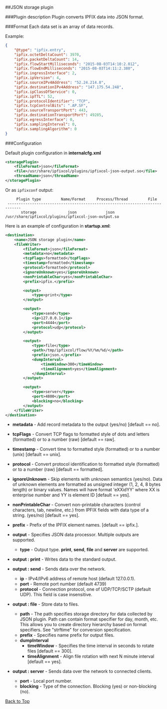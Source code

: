 ##<a name="top"></a>JSON storage plugin

###Plugin description
Plugin converts IPFIX data into JSON format.


###Format
Each data set is an array of data records.

Example:

```json
{
	"@type": "ipfix.entry",
	"ipfix.octetDeltaCount": 3970,
	"ipfix.packetDeltaCount": 14,
	"ipfix.flowStartMilliseconds": "2015-08-03T14:10:2.012",
	"ipfix.flowEndMilliseconds": "2015-08-03T14:11:2.380",
	"ipfix.ingressInterface": 2,
	"ipfix.ipVersion": 4,
	"ipfix.sourceIPv4Address": "52.24.214.8",
	"ipfix.destinationIPv4Address": "147.175.54.248",
	"ipfix.ipClassOfService": 0,
	"ipfix.ipTTL": 52,
	"ipfix.protocolIdentifier": "TCP",
	"ipfix.tcpControlBits": ".AP.SF",
	"ipfix.sourceTransportPort": 443,
	"ipfix.destinationTransportPort": 49285,
	"ipfix.egressInterface": 0,
	"ipfix.samplingInterval": 0,
	"ipfix.samplingAlgorithm": 0
}
```

###Configuration

Default plugin configuration in **internalcfg.xml**

```xml
<storagePlugin>
    <fileFormat>json</fileFormat>
    <file>/usr/share/ipfixcol/plugins/ipfixcol-json-output.so</file>
    <threadName>json</threadName>
</storagePlugin>
```
Or as `ipfixconf` output:

```
     Plugin type         Name/Format     Process/Thread         File        
 ----------------------------------------------------------------------------
       storage              json             json          /usr/share/ipfixcol/plugins/ipfixcol-json-output.so
```

Here is an example of configuration in **startup.xml**:

```xml
<destination>
    <name>JSON storage plugin</name>
	<fileWriter>
		<fileFormat>json</fileFormat>
		<metadata>no</metadata>
		<tcpFlags>formatted</tcpFlags>
		<timestamp>formatted</timestamp>
		<protocol>formatted</protocol>
		<ignoreUnknown>yes</ignoreUnknown>
		<nonPrintableChar>yes</nonPrintableChar>
		<prefix>ipfix.</prefix>

		<output>
			<type>print</type>
		</output>

		<output>
			<type>send</type>
			<ip>127.0.0.1</ip>
			<port>4444</port>
			<protocol>udp</protocol>
		</output>

		<output>
			<type>file</type>
			<path>/tmp/ipfixcol/flow/%Y/%m/%d/</path>
			<prefix>json.</prefix>
			<dumpInterval>
				<timeWindow>300</timeWindow>
				<timeAlignment>yes</timeAlignment>
			</dumpInterval>
		</output>

		<output>
			<type>server</type>
			<port>4800</port>
			<blocking>no</blocking>
		</output>
	</fileWriter>
</destination>
```
* **metadata** - Add record metadata to the output (yes/no) [default == no].
* **tcpFlags** - Convert TCP flags to formatted style of dots and letters (formatted) or to a number (raw) [default == raw].
* **timestamp** - Convert time to formatted style (formatted) or to a number (unix) [default == unix].
* **protocol** - Convert protocol identification to formatted style (formatted) or to a number (raw) [default == formatted].
* **ignoreUnknown** - Skip elements with unknown semantics (yes/no). Data of unknown elements are formatted as unsigned integer (1, 2, 4, 8 bytes length) or binary values. Names will have format 'eXXidYY' where XX is enterprise number and YY is element ID [default == yes].
* **nonPrintableChar** - Convert non-printable characters (control characters, tab, newline, etc.) from IPFIX fields with data type of a string. (yes/no) [default == yes].
* **prefix** - Prefix of the IPFIX element names. [default == ipfix.].

* **output** - Specifies JSON data processor. Multiple outputs are supported.
	* **type** - Output type. **print**, **send**, **file** and **server** are supported.
* **output : print** - Writes data to the standard output.
* **output : send** - Sends data over the network.
	* **ip** - IPv4/IPv6 address of remote host (default 127.0.0.1).
	* **port** - Remote port number (default 4739)
	* **protocol** - Connection protocol, one of UDP/TCP/SCTP (default UDP). This field is case insensitive.
* **output : file** - Store data to files.
	* **path** - The path specifies storage directory for data collected by JSON plugin. Path can contain format specifier for day, month, etc. This allows you to create directory hierarchy based on format specifiers. See "strftime" for conversion specification.
	* **prefix** - Specifies name prefix for output files.
	* **dumpInterval**
		* **timeWindow** - Specifies the time interval in seconds to rotate files [default == 300].
		* **timeAlignment** - Align file rotation with next N minute interval [default == yes].
* **output : server** - Sends data over the network to connected clients.
	* **port** - Local port number.
	* **blocking** - Type of the connection. Blocking (yes) or non-blocking (no).

[Back to Top](#top)
